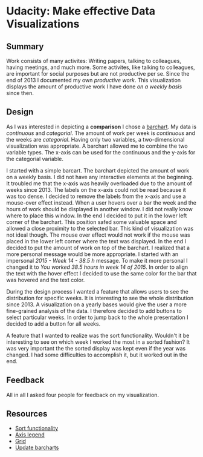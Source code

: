 # Udacity: Make effective Data Visualizations


## Summary
Work consists of many activites: Writing papers, talking to colleagues, having meetings, and much more. Some activites, like talking to colleagues, are important for social purposes but are not productive per se. Since the end of 2013 I documented my own *productive work*. This visualization displays the amount of productive work I have done *on a weekly basis* since then. 
<!-- in no more than 4 sentences, briefly introduce your data visualization and add any context that can help readers understand it -->

## Design
As I was interested in depicting a **comparison** I chose a [barchart](http://www.storytellingwithdata.com/blog/2013/04/chart-chooser). My data is *continuous* and *categorial*. The amount of work per week is *continuous* and the weeks are *categorial*. Having only two variables, a two-dimensional visualization was appropriate. A barchart allowed me to combine the two variable types. The x-axis can be used for the continuous and the y-axis for the categorial variable.

I started with a simple barcart. The barchart depicted the amount of work on a weekly basis. I did not have any interactive elements at the beginning. It troubled me that the x-axis was heavily overloaded due to the amount of weeks since 2013. The labels on the x-axis could not be read because it was too dense. I decided to remove the labels from the x-axis and use a mouse-over effect instead. When a user hovers over a bar the week and the hours of work should be displayed in another window. I did not really know where to place this window. In the end I decided to put it in the lower left corner of the barchart. This position safed some valuable space and allowed a close proximity to the selected bar. This kind of visualization was not ideal though. The mouse over effect would not work if the mouse was placed in the lower left corner where the text was displayed. In the end I decided to put the amount of work on top of the barchart. I realized that a more personal message would be more appropriate. I started with an impersonal *2015 - Week 14 - 38.5 h* message. To make it more personal I changed it to *You worked 38.5 hours in week 14 of 2015*. In order to align the text with the hover effect I decided to use the same color for the bar that was hovered and the text color. 

During the design process I wanted a feature that allows users to see the distribution for specific weeks. It is interesting to see the whole distribution since 2013. A visualization on a yearly bases would give the user a more fine-grained analysis of the data. I therefore decided to add buttons to select particular weeks. In order to jump back to the whole presentation I decided to add a button for all weeks. 

A feature that I wanted to realize was the sort functionality. Wouldn't it be interesting to see on which week I worked the most in a sorted fashion? It was very important the the sorted display was kept even if the year was changed. I had some difficulties to accomplish it, but it worked out in the end.

<!-- explain any design choices you made including changes to the visualization after collecting feedback -->

## Feedback
<!-- include all feedback you received from others on your visualization from the first sketch to the final visualization -->
All in all I asked four people for feedback on my visualization. 

## Resources
<!-- list any sources you consulted to create your visualization -->

* [Sort functionality](http://bl.ocks.org/mbostock/3885705)
* [Axis legend](https://bost.ocks.org/mike/nations/)
* [Grid](http://bl.ocks.org/hunzy/11110940)
* [Update barcharts](https://bl.ocks.org/RandomEtc/cff3610e7dd47bef2d01)